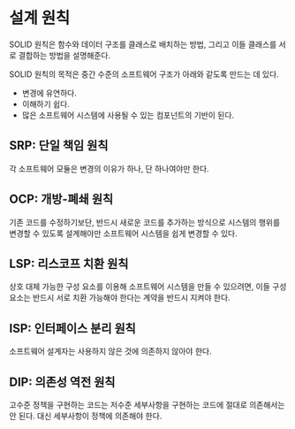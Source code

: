 # 설계 원칙

SOLID 원칙은 함수와 데이터 구조를 클래스로 배치하는 방법, 그리고 이들 클래스를 서로 결합하는 방법을 설명해준다.

SOLID 원칙의 목적은 중간 수준의 소프트웨어 구조가 아래와 같도록 만드는 데 있다.

- 변경에 유연하다.
- 이해하기 쉽다.
- 많은 소프트웨어 시스템에 사용될 수 있는 컴포넌트의 기반이 된다.

## SRP: 단일 책임 원칙

각 소프트웨어 모듈은 변경의 이유가 하나, 단 하나여야만 한다.

## OCP: 개방-폐쇄 원칙

기존 코드를 수정하기보단, 반드시 새로운 코드를 추가하는 방식으로 시스템의 행위를 변경할 수 있도록 설계해야만 소프트웨어 시스템을 쉽게 변경할 수 있다.

## LSP: 리스코프 치환 원칙

상호 대체 가능한 구성 요소를 이용해 소프트웨어 시스템을 만들 수 있으려면, 이들 구성요소는 반드시 서로 치환 가능해야 한다는 계약을 반드시 지켜야 한다.

## ISP: 인터페이스 분리 원칙

소프트웨어 설계자는 사용하지 않은 것에 의존하지 않아야 한다.

## DIP: 의존성 역전 원칙

고수준 정책을 구현하는 코드는 저수준 세부사항을 구현하는 코드에 절대로 의존해서는 안 된다. 대신 세부사항이 정책에 의존해야 한다.
